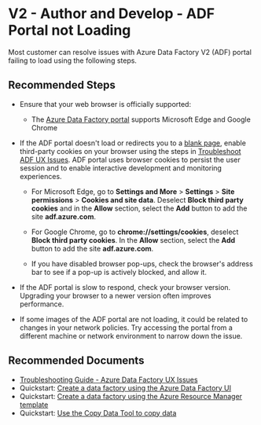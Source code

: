 <properties
  pagetitle="V2 - Author and Develop - ADF Portal not Loading&#xD;"
  service=""
  resource=""
  ms.author="chez,fangl,haoc"
  selfhelptype="Generic"
  supporttopicids="32629437"
  resourcetags=""
  productpesids="15613"
  cloudenvironments="public,fairfax,usnat,ussec"
  articleid="2aae3671-bww5-0099-erd7-3623ebc13d45"
  ownershipid="AzureData_DataFactory" />
# V2 - Author and Develop - ADF Portal not Loading

Most customer can resolve issues with Azure Data Factory V2 (ADF) portal failing to load using the following steps.

## **Recommended Steps**

* Ensure that your web browser is officially supported:
  * The [Azure Data Factory portal](https://ms-adf.azure.com/datafactories) supports Microsoft Edge and Google Chrome 

* If the ADF portal doesn't load or redirects you to a [blank page](https://adf.azure.com/accesstoken.html), enable third-party cookies on your browser using the steps in [Troubleshoot ADF UX Issues](https://docs.microsoft.com/azure/data-factory/data-factory-ux-troubleshoot-guide). ADF portal uses browser cookies to persist the user session and to enable interactive development and monitoring experiences.

    * For Microsoft Edge, go to **Settings and More** > **Settings** > **Site permissions** > **Cookies and site data**. Deselect **Block third party cookies** and in the **Allow** section, select the **Add** button to add the site **adf.azure.com**.
  
    * For Google Chrome, go to **chrome://settings/cookies**, deselect **Block third party cookies**. In the **Allow** section, select the **Add** button to add the site **adf.azure.com**.
  
    * If you have disabled browser pop-ups, check the browser's address bar to see if a pop-up is actively blocked, and allow it. 

* If the ADF portal is slow to respond, check your browser version. Upgrading your browser to a newer version often improves performance. 
* If some images of the ADF portal are not loading, it could be related to changes in your network policies. Try accessing the portal from a different machine or network environment to narrow down the issue. 

## **Recommended Documents**

* [Troubleshooting Guide - Azure Data Factory UX Issues](https://docs.microsoft.com/azure/data-factory/data-factory-ux-troubleshoot-guide)
* Quickstart: [Create a data factory using the Azure Data Factory UI](https://docs.microsoft.com/azure/data-factory/quickstart-create-data-factory-portal)
* Quickstart: [Create a data factory using the Azure Resource Manager template](https://docs.microsoft.com/azure/data-factory/quickstart-create-data-factory-resource-manager-template)
* Quickstart: [Use the Copy Data Tool to copy data](https://docs.microsoft.com/azure/data-factory/quickstart-create-data-factory-copy-data-tool)